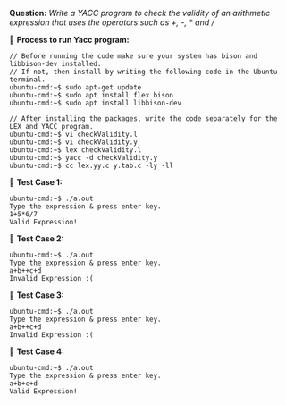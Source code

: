 **Question:** *Write a YACC program to check the validity of an arithmetic expression that uses the operators such as +, -, * and /* </br>

🔴 **Process to run Yacc program:**
```
// Before running the code make sure your system has bison and libbison-dev installed. 
// If not, then install by writing the following code in the Ubuntu terminal.
ubuntu-cmd:~$ sudo apt-get update
ubuntu-cmd:~$ sudo apt install flex bison
ubuntu-cmd:~$ sudo apt install libbison-dev

// After installing the packages, write the code separately for the LEX and YACC program.
ubuntu-cmd:~$ vi checkValidity.l
ubuntu-cmd:~$ vi checkValidity.y
ubuntu-cmd:~$ lex checkValidity.l
ubuntu-cmd:~$ yacc -d checkValidity.y
ubuntu-cmd:~$ cc lex.yy.c y.tab.c -ly -ll
```

🔴 **Test Case 1:**
```
ubuntu-cmd:~$ ./a.out
Type the expression & press enter key.
1+5*6/7
Valid Expression!
```


🔴 **Test Case 2:**
```
ubuntu-cmd:~$ ./a.out
Type the expression & press enter key.
a+b++c+d
Invalid Expression :(
```

🔴 **Test Case 3:**
```
ubuntu-cmd:~$ ./a.out
Type the expression & press enter key.
a+b++c+d
Invalid Expression :(
```

🔴 **Test Case 4:**
```
ubuntu-cmd:~$ ./a.out
Type the expression & press enter key.
a+b+c+d
Valid Expression!
```
